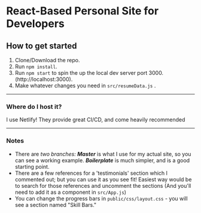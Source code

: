 # React-Based Personal Site for Developers

## How to get started
1. Clone/Download the repo.
2. Run  ``` npm install ```.
3. Run ```npm start``` to spin the up the local dev server port 3000.(http://localhost:3000).
4. Make whatever changes you need in ```src/resumeData.js``` .

---

### Where do I host it?
I use Netlify! They provide great CI/CD, and come heavily recommended

---

### Notes
- There are *two branches:* ***Master*** is what I use for my actual site, so you can see a working example. ***Boilerplate*** is much simpler, and is a good starting point. 
- There are a few references for a 'testimonials' section which I commented out; but you can use it as you see fit! Easiest way would be to search for those references and uncomment the sections (And you'll need to add it as a component in ```src/App.js```)
- You can change the progress bars in ```public/css/layout.css``` - you will see a section named "Skill Bars." 
